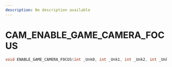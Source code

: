 ```yaml
---
description: No description available 
---
```


# CAM\_ENABLE_GAME_CAMERA_FOCUS

```cpp
void ENABLE_GAME_CAMERA_FOCUS(int _Unk0, int _Unk1, int _Unk2, int _Unk3, int _Unk4, int _Unk5, int _Unk6, int _Unk7);
```